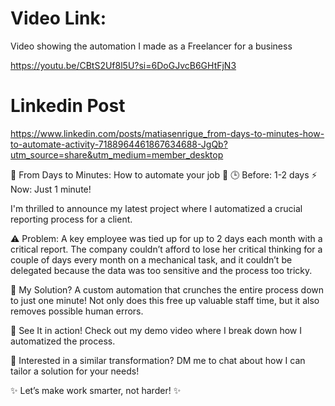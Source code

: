 




# Video Link:

Video showing the automation I made as a Freelancer for a business

https://youtu.be/CBtS2Uf8l5U?si=6DoGJvcB6GHtFjN3




# Linkedin Post

https://www.linkedin.com/posts/matiasenrigue_from-days-to-minutes-how-to-automate-activity-7188964461867634688-JgQb?utm_source=share&utm_medium=member_desktop

🚀 From Days to Minutes: How to automate your job 🚀
🕒 Before: 1-2 days
⚡ Now: Just 1 minute!

I'm thrilled to announce my latest project where I automatized a crucial reporting process for a client.

⚠️ Problem: A key employee was tied up for up to 2 days each month with a critical report. The company couldn’t afford to lose her critical thinking for a couple of days every month on a mechanical task, and it couldn’t be delegated because the data was too sensitive and the process too tricky.

🔧 My Solution? A custom automation that crunches the entire process down to just one minute! Not only does this free up valuable staff time, but it also removes possible human errors.

🎥 See It in action! Check out my demo video where I break down how I automatized the process.

📩 Interested in a similar transformation? DM me to chat about how I can tailor a solution for your needs!

✨ Let’s make work smarter, not harder! ✨

